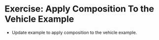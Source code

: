 # Exercise: Apply Composition To the Vehicle Example

* Update example to apply composition to the vehicle example. 
